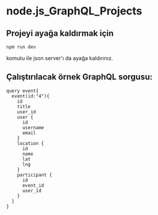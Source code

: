 # node.js_GraphQL_Projects

## Projeyi ayağa kaldırmak için 
```
npm run dev

```
komutu ile json server'ı da ayağa kaldırınız.


## Çalıştırılacak örnek GraphQL sorgusu:

```
query event{
  event(id:"4"){
    id
    title
    user_id
    user {
      id
      username
      email
    }
    location {
      id
      name
      lat
      lng
    }
    participant {
      id
      event_id
      user_id
    }
  }
}
```